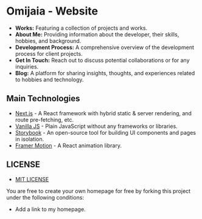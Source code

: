 # Omijaia - Website

- **Works:** Featuring a collection of projects and works.
- **About Me:** Providing information about the developer, their skills, hobbies, and background.
- **Development Process:** A comprehensive overview of the development process for client projects.
- **Get In Touch:** Reach out to discuss potential collaborations or for any inquiries.
- **Blog:** A platform for sharing insights, thoughts, and experiences related to hobbies and technology.

## Main Technologies

- [Next.js](https://nextjs.org/) - A React framework with hybrid static & server rendering, and route pre-fetching, etc.
- [Vanilla JS](https://developer.mozilla.org/en-US/docs/Web/JavaScript) - Plain JavaScript without any frameworks or libraries.
- [Storybook](https://storybook.js.org/) - An open-source tool for building UI components and pages in isolation.
- [Framer Motion](https://www.framer.com/motion/) - A React animation library.

## LICENSE
- [MIT LICENSE](https://github.com/omijaia/omijaia-website/blob/develop/LICENSE)

You are free to create your own homepage for free by forking this project under the following conditions:

- Add a link to my homepage.

